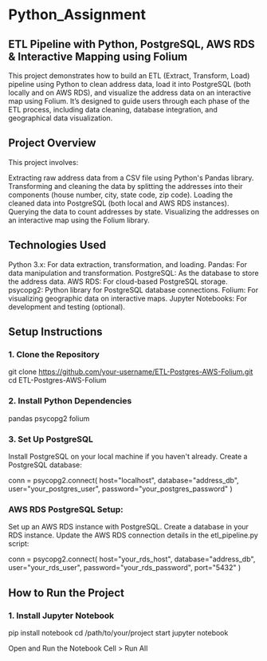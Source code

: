# Python_Assignment
## ETL Pipeline with Python, PostgreSQL, AWS RDS & Interactive Mapping using Folium

This project demonstrates how to build an ETL (Extract, Transform, Load) pipeline using Python to clean address data, load it into PostgreSQL (both locally and on AWS RDS), and visualize the address data on an interactive map using Folium. It’s designed to guide users through each phase of the ETL process, including data cleaning, database integration, and geographical data visualization.

## Project Overview
This project involves:

Extracting raw address data from a CSV file using Python's Pandas library.
Transforming and cleaning the data by splitting the addresses into their components (house number, city, state code, zip code).
Loading the cleaned data into PostgreSQL (both local and AWS RDS instances).
Querying the data to count addresses by state.
Visualizing the addresses on an interactive map using the Folium library.

## Technologies Used
Python 3.x: For data extraction, transformation, and loading.
Pandas: For data manipulation and transformation.
PostgreSQL: As the database to store the address data.
AWS RDS: For cloud-based PostgreSQL storage.
psycopg2: Python library for PostgreSQL database connections.
Folium: For visualizing geographic data on interactive maps.
Jupyter Notebooks: For development and testing (optional).



## Setup Instructions

### 1. Clone the Repository
git clone https://github.com/your-username/ETL-Postgres-AWS-Folium.git
cd ETL-Postgres-AWS-Folium

### 2. Install Python Dependencies
pandas
psycopg2
folium

### 3. Set Up PostgreSQL
Install PostgreSQL on your local machine if you haven't already.
Create a PostgreSQL database:

conn = psycopg2.connect(
    host="localhost",
    database="address_db",
    user="your_postgres_user",
    password="your_postgres_password"
)

### AWS RDS PostgreSQL Setup:
Set up an AWS RDS instance with PostgreSQL.
Create a database in your RDS instance.
Update the AWS RDS connection details in the etl_pipeline.py script:

conn = psycopg2.connect(
    host="your_rds_host",
    database="address_db",
    user="your_rds_user",
    password="your_rds_password",
    port="5432"
)

## How to Run the Project

### 1. Install Jupyter Notebook

pip install notebook
cd /path/to/your/project
start jupyter notebook

Open and Run the Notebook
Cell > Run All




